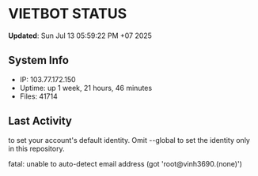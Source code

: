 # VIETBOT STATUS
**Updated**: Sun Jul 13 05:59:22 PM +07 2025

## System Info
- IP: 103.77.172.150
- Uptime: up 1 week, 21 hours, 46 minutes
- Files: 41714

## Last Activity

to set your account's default identity.
Omit --global to set the identity only in this repository.

fatal: unable to auto-detect email address (got 'root@vinh3690.(none)')
